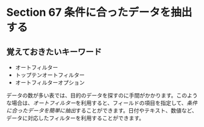 # Section 67 条件に合ったデータを抽出する

## 覚えておきたいキーワード
- オートフィルター
- トップテンオートフィルター
- オートフィルターオプション

データの数が多い表では、目的のデータを探すのに手間がかかります。このような場合は、<em>オートフィルター</em>を利用すると、フィールドの項目を指定して、<em>条件に合ったデータを簡単に抽出</em>することができます。日付やテキスト、数値など、データに対応したフィルターを利用することができます。
